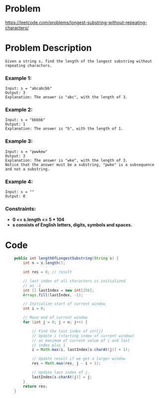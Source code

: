 # Problem
https://leetcode.com/problems/longest-substring-without-repeating-characters/
# Problem Description
```
Given a string s, find the length of the longest substring without repeating characters.
```
### Example 1:
```
Input: s = "abcabcbb"
Output: 3
Explanation: The answer is "abc", with the length of 3.
```
### Example 2:
```
Input: s = "bbbbb"
Output: 1
Explanation: The answer is "b", with the length of 1.
```
### Example 3:
```
Input: s = "pwwkew"
Output: 3
Explanation: The answer is "wke", with the length of 3.
Notice that the answer must be a substring, "pwke" is a subsequence and not a substring.
```
### Example 4:
```
Input: s = ""
Output: 0
```
### Constraints:
- **0 <= s.length <= 5 * 104**
- **s consists of English letters, digits, symbols and spaces.**

# Code
```java
    public int lengthOfLongestSubstring(String s) {
        int n = s.length();

        int res = 0; // result

        // last index of all characters is initialized
        // as -1
        int [] lastIndex = new int[256];
        Arrays.fill(lastIndex, -1);

        // Initialize start of current window
        int i = 0;

        // Move end of current window
        for (int j = 0; j < n; j++) {

            // Find the last index of str[j]
            // Update i (starting index of current window)
            // as maximum of current value of i and last
            // index plus 1
            i = Math.max(i, lastIndex[s.charAt(j)] + 1);

            // Update result if we get a larger window
            res = Math.max(res, j - i + 1);

            // Update last index of j.
            lastIndex[s.charAt(j)] = j;
        }
        return res;
    }
```
